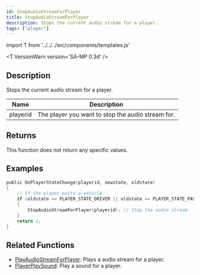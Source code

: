 ```yaml
---
id: StopAudioStreamForPlayer
title: StopAudioStreamForPlayer
description: Stops the current audio stream for a player.
tags: ["player"]
---
```


import T from '../../../src/components/templates.js'

<T.VersionWarn version='SA-MP 0.3d' />

## Description

Stops the current audio stream for a player.

| Name     | Description                                       |
| -------- | ------------------------------------------------- |
| playerid | The player you want to stop the audio stream for. |

## Returns

This function does not return any specific values.

## Examples

```c
public OnPlayerStateChange(playerid, newstate, oldstate)
{
    // If the player exits a vehicle
    if (oldstate == PLAYER_STATE_DRIVER || oldstate == PLAYER_STATE_PASSENGER)
    {
        StopAudioStreamForPlayer(playerid); // Stop the audio stream
    }
    return 1;
}
```

## Related Functions

- [PlayAudioStreamForPlayer](PlayAudioStreamForPlayer.md): Plays a audio stream for a player.
- [PlayerPlaySound](PlayerPlaySound.md): Play a sound for a player.
